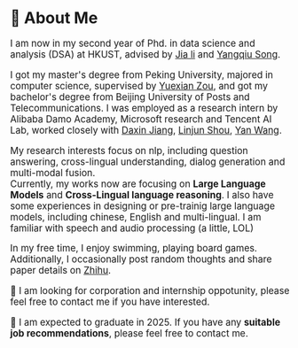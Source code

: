 # 🧑 About Me

<div class='paper-box-text' style="font-size: larger;" markdown="1">

I am now in my second year of Phd. in data science and analysis (DSA) at HKUST, advised by [Jia li](https://sites.google.com/view/lijia) and [Yangqiu Song](https://scholar.google.com/citations?user=MdQZ-q8AAAAJ&hl=zh-CN&oi=ao).

I got my master's degree from Peking University, majored in computer science, supervised by [Yuexian Zou](https://web.pkusz.edu.cn/adsp/), and got my bachelor's degree from Beijing University of Posts and Telecommunications. I was employed  as a research intern by Alibaba Damo Academy, Microsoft research and  Tencent AI Lab, worked closely with [Daxin Jiang](https://scholar.google.com/citations?user=N-wAHCoAAAAJ&hl=zh-CN), [Linjun Shou](https://www.microsoft.com/en-us/research/people/lisho/), [Yan Wang](https://libertywing.github.io/yanwang.github.io/). 

 My research interests focus on nlp, including question answering, cross-lingual understanding, dialog generation and multi-modal fusion.  
Currently, my works now are focusing on **Large Language Models** and **Cross-Lingual language reasoning**. I also have some experiences in designing or pre-trainig large language models, including chinese, English and multi-lingual. I am  familiar with speech and audio processing (a little, LOL)



In my free time, I enjoy swimming, playing board games. Additionally, I occasionally post random thoughts and share paper details on [Zhihu](https://www.zhihu.com/people/chen-nuo-8-79-20).

📢 I am looking for corporation and internship oppotunity, please feel free to contact me if you have interested.

📢 I am expected to graduate in 2025. If you have any **suitable job recommendations**, please feel free to contact me. 

</div>
